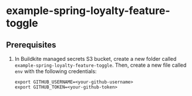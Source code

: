 # example-spring-loyalty-feature-toggle

## Prerequisites

1. In Buildkite managed secrets S3 bucket, create a new folder
   called `example-spring-loyalty-feature-toggle`. Then, create a new file called `env` with the
   following credentials:

   ```
   export GITHUB_USERNAME=<your-github-username>
   export GITHUB_TOKEN=<your-github-token>
   ```